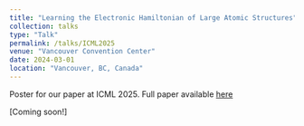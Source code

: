 ```yaml
---
title: "Learning the Electronic Hamiltonian of Large Atomic Structures"
collection: talks
type: "Talk"
permalink: /talks/ICML2025
venue: "Vancouver Convention Center"
date: 2024-03-01
location: "Vancouver, BC, Canada"
---
```


Poster for our paper at ICML 2025. Full paper available [here](https://openreview.net/forum?id=WGejWCgrpD&referrer=%5Bthe%20profile%20of%20Manasa%20Kaniselvan%5D(%2Fprofile%3Fid%3D~Manasa_Kaniselvan1))

[Coming soon!]